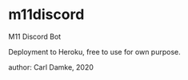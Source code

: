 # m11discord
M11 Discord Bot

Deployment to Heroku, free to use for own purpose.

author: Carl Damke, 2020
